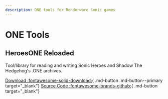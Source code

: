 ```yaml
---
description: ONE tools for Renderware Sonic games
---
```

# ONE Tools

## HeroesONE Reloaded
Tool/library for reading and writing Sonic Heroes and Shadow The Hedgehog's .ONE archives.

[Download :fontawesome-solid-download:](https://github.com/Sewer56/HeroesONE-Reloaded/releases){ .md-button .md-button--primary target="_blank"}
[Source Code :fontawesome-brands-github:](https://github.com/Sewer56/HeroesONE-Reloaded){ .md-button target="_blank"}